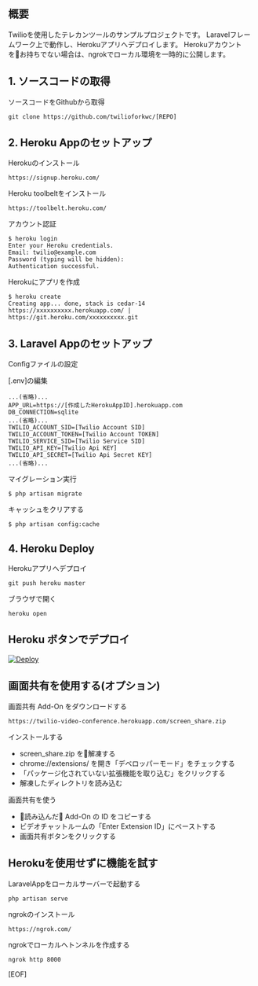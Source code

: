 ## 概要

Twilioを使用したテレカンツールのサンプルプロジェクトです。
Laravelフレームワーク上で動作し、Herokuアプリへデプロイします。
Herokuアカウントをお持ちでない場合は、ngrokでローカル環境を一時的に公開します。

## 1. ソースコードの取得

ソースコードをGithubから取得

```
git clone https://github.com/twilioforkwc/[REPO]
```

## 2. Heroku Appのセットアップ

Herokuのインストール

```
https://signup.heroku.com/
```

Heroku toolbeltをインストール

```
https://toolbelt.heroku.com/

```

アカウント認証
```
$ heroku login
Enter your Heroku credentials.
Email: twilio@example.com
Password (typing will be hidden):
Authentication successful.
```

Herokuにアプリを作成
```
$ heroku create
Creating app... done, stack is cedar-14
https://xxxxxxxxxx.herokuapp.com/ | https://git.heroku.com/xxxxxxxxxx.git
```

## 3. Laravel Appのセットアップ

Configファイルの設定

[.env]の編集

```
...(省略)...
APP_URL=https://[作成したHerokuAppID].herokuapp.com
DB_CONNECTION=sqlite
...(省略)...
TWILIO_ACCOUNT_SID=[Twilio Account SID]
TWILIO_ACCOUNT_TOKEN=[Twilio Account TOKEN]
TWILIO_SERVICE_SID=[Twilio Service SID]
TWILIO_API_KEY=[Twilio Api KEY]
TWILIO_API_SECRET=[Twilio Api Secret KEY]
...(省略)...
```

マイグレーション実行
```
$ php artisan migrate
```

キャッシュをクリアする
```
$ php artisan config:cache
```

## 4. Heroku Deploy

Herokuアプリへデプロイ

```
git push heroku master
```

ブラウザで開く

```
heroku open
```

## Heroku ボタンでデプロイ

[![Deploy](https://www.herokucdn.com/deploy/button.svg)](https://heroku.com/deploy)

## 画面共有を使用する(オプション)

画面共有 Add-On をダウンロードする

```
https://twilio-video-conference.herokuapp.com/screen_share.zip
```

インストールする

* screen_share.zip を解凍する
* chrome://extensions/ を開き「デベロッパーモード」をチェックする
* 「パッケージ化されていない拡張機能を取り込む」をクリックする
* 解凍したディレクトリを読み込む

画面共有を使う

* 読み込んだ Add-On の ID をコピーする
* ビデオチャットルームの「Enter Extension ID」にペーストする
* 画面共有ボタンをクリックする

## Herokuを使用せずに機能を試す

LaravelAppをローカルサーバーで起動する

```
php artisan serve
```

ngrokのインストール

```
https://ngrok.com/
```

ngrokでローカルへトンネルを作成する

```
ngrok http 8000
```




[EOF]